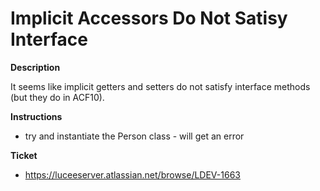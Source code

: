 Implicit Accessors Do Not Satisy Interface
==========================================

**Description**

It seems like implicit getters and setters do not satisfy interface methods (but they do in ACF10).

**Instructions**
 - try and instantiate the Person class - will get an error

**Ticket**
 - https://luceeserver.atlassian.net/browse/LDEV-1663